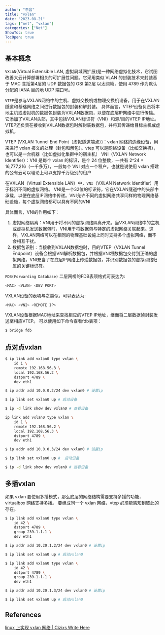 ```yaml
---
author: "李昌"
title: "vxlan"
date: "2023-08-21"
tags: ["net", "vxlan"]
categories: ["Net"]
ShowToc: true
TocOpen: true
---
```


## 基本概念
`VXLAN`(Virtual Extensible LAN, 虚拟局域网扩展)是一种网络虚拟化技术，它试图改善大云计算部署相关的可扩展性问题。它采用类似 VLAN 的封装技术来封装基于 MAC 含括第4层的 UDP 数据包的 OSI 第2层 以太网帧，使用 4789 作为默认分配的 IANA 目的地 UDP 端口号。

`VTEP`是参与VXLAN网络中的主机、虚拟交换机或物理交换机设备，用于在VXLAN隧道和基础网络之间进行数据包的封装和解封装。
具体而言，VTEP设备负责将本地主机或虚拟机的数据包封装为VXLAN数据包，以便在底层IP网络中进行传输。它添加了VXLAN头部，其中包括VXLAN标识符（VNI）和源/目的VTEP IP地址。VTEP还负责在接收到VXLAN数据包时解封装数据包，并将其传递给目标主机或虚拟机。

VTEP (VXLAN Tunnel End Point（虚拟隧道端点）)：vxlan 网络的边缘设备，用来进行 vxlan 报文的处理（封包和解包）。vtep 可以是网络设备（比如交换机），也可以是一台机器（比如虚拟化集群中的宿主机）
VNI（VXLAN Network Identifier）：VNI 是每个 vxlan 的标识，是个 24 位整数，一共有 2^24 = 16,777,216（一千多万），一般每个 VNI 对应一个租户，也就是说使用 vxlan 搭建的公有云可以理论上可以支撑千万级别的租户

在VXLAN（Virtual Extensible LAN）中，`VNI`（VXLAN Network Identifier）用于标识不同的虚拟网络。
VNI是一个32位的标识符，它在VXLAN隧道中的头部中承载，以便在底层IP网络中传递。VNI允许不同的虚拟网络共享同样的物理网络基础设施，每个虚拟网络都可以具有不同的VNI

具体而言，VNI的作用如下：

1. 虚拟网络隔离：VNI用于将不同的虚拟网络隔离开来。当VXLAN网络中的主机或虚拟机发送数据包时，VNI用于将数据包与特定的虚拟网络关联起来。这样，VXLAN网络可以在相同的物理基础设施上同时支持多个虚拟网络，而不会相互干扰。
2. 数据包识别：当接收到VXLAN数据包时，目的VTEP（VXLAN Tunnel Endpoint）设备会根据VNI解析数据包，并根据VNI将数据包交付到正确的虚拟网络。VNI充当了在底层IP网络上传递数据包，并识别数据包的虚拟网络归属的关键标识符。

`FDB(Forwarding Database)`
二层网桥的FDB表项格式可表达为:
```bash
<MAC> <VLAN> <DEV PORT>
```
VXLAN设备的表项与之类似，可以表达为:
```bash
<MAC> <VNI> <REMOTE IP>
```
VXLAN设备根据MAC地址来查找相应的VTEP IP地址，继而将二层数据帧封装发送至相应VTEP。
可以使用如下命令查看fdb表项：
```bash
$ bridge fdb
```
## 点对点vxlan
```bash
$ ip link add vxlan0 type vxlan \
    id 1 \
    remote 192.168.56.3 \
    local 192.168.56.2 \
    dstport 4789 \
    dev eth1

$ ip addr add 10.0.0.2/24 dev vxlan0 # 设置ip

$ ip link set vxlan0 up # 启动设备

$ ip -d link show dev vxlan0 # 查看设备
```
```bash
ip link add vxlan0 type vxlan \
    id 1 \
    remote 192.168.56.2 \
    local 192.168.56.3 \
    dstport 4789 \
    dev eth1

$ ip addr add 10.0.0.3/24 dev vxlan0 # 设置ip

$ ip link set vxlan0 up #  启动设备

$ ip -d link show dev vxlan0 # 查看设备
```
## 多播vxlan
如果 vxlan 要使用多播模式，那么底层的网络结构需要支持多播的功能， virtualbox 网络支持多播。
要组成同一个 vxlan 网络，vtep 必须能感知到彼此的存在。
```bash
$ ip link add vxlan0 type vxlan \
    id 42 \
    dstport 4789 \
    group 239.1.1.1 \
    dev eth1

$ ip addr add 10.20.1.2/24 dev vxlan0 # 设置ip

$ ip link set vxlan0 up # 启动vxlan0
```
```bash
$ ip link add vxlan0 type vxlan \
    id 42 \
    dstport 4789 \
    group 239.1.1.1 \
    dev eth1

$ ip addr add 10.20.1.3/24 dev vxlan0 # 设置ip

$ ip link set vxlan0 up # 启动vxlan0
```

## References
[linux 上实现 vxlan 网络 | Cizixs Write Here](https://cizixs.com/2017/09/28/linux-vxlan/)
